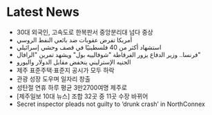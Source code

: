 # Latest News
-  30대 외국인, 고속도로 한복판서 중앙분리대 넘다 중상
-  أمريكا تفرض عقوبات ضد بائعي النفط الروسي
-  استشهاد أكثر من 40 فلسطينيًا في قصف وحشي إسرائيلي
-  فرنسا.. وزير الدفاع يزور الفرقاطة "شوفالييه بول" ويشهد تمرين "الرافال"
-  الجنيه الإسترليني ينخفض مقابل الدولار واليورو
-  제주 표준주택·표준지 공시가 모두 하락
-  관광 성장 도우며 일자리 창출
-  성탄절 연휴 하루 평균 3만2700여명 제주로
-  [제주일보 10대 뉴스] 조합 32곳 중 11곳 수장 바뀌어
-  Secret inspector pleads not guilty to ‘drunk crash’ in NorthConnex
